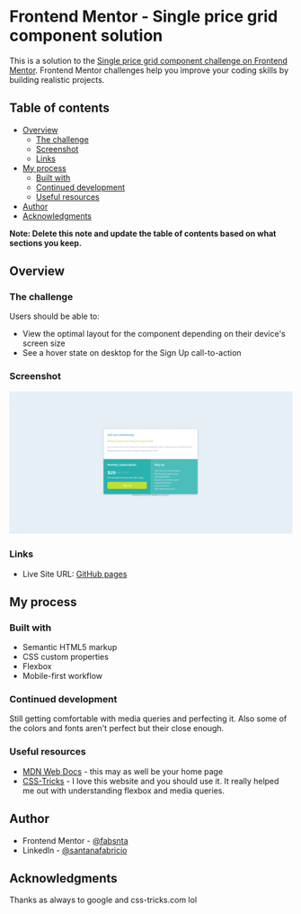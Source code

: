 # Frontend Mentor - Single price grid component solution

This is a solution to the [Single price grid component challenge on Frontend Mentor](https://www.frontendmentor.io/challenges/single-price-grid-component-5ce41129d0ff452fec5abbbc). Frontend Mentor challenges help you improve your coding skills by building realistic projects. 

## Table of contents

- [Overview](#overview)
  - [The challenge](#the-challenge)
  - [Screenshot](#screenshot)
  - [Links](#links)
- [My process](#my-process)
  - [Built with](#built-with)
  - [Continued development](#continued-development)
  - [Useful resources](#useful-resources)
- [Author](#author)
- [Acknowledgments](#acknowledgments)

**Note: Delete this note and update the table of contents based on what sections you keep.**

## Overview

### The challenge

Users should be able to:

- View the optimal layout for the component depending on their device's screen size
- See a hover state on desktop for the Sign Up call-to-action

### Screenshot

![](/screenshot.jpg)


### Links

- Live Site URL: [GitHub pages](https://fabsantana.github.io/Single-Price-Grid/)

## My process

### Built with

- Semantic HTML5 markup
- CSS custom properties
- Flexbox
- Mobile-first workflow


### Continued development

Still getting comfortable with media queries and perfecting it. Also some of the colors and fonts aren't perfect but their close enough.


### Useful resources

- [MDN Web Docs](https://developer.mozilla.org/en-US/) - this may as well be your home page
- [CSS-Tricks](https://www.css-tricks.com) - I love this website and you should use it. It really helped me out with understanding flexbox and media queries.


## Author

- Frontend Mentor - [@fabsnta](https://www.frontendmentor.io/profile/fabsnta)
- LinkedIn - [@santanafabricio](https://www.linkedin.com/in/santanafabricio/)


## Acknowledgments

Thanks as always to google and css-tricks.com lol
